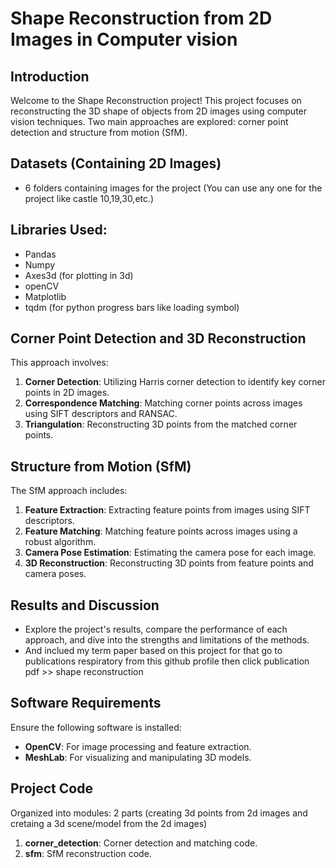 # Shape Reconstruction from 2D Images in Computer vision

## Introduction
Welcome to the Shape Reconstruction project! This project focuses on reconstructing the 3D shape of objects from 2D images using computer vision techniques. Two main approaches are explored: corner point detection and structure from motion (SfM).

## Datasets (Containing 2D Images)
- 6 folders containing images for the project (You can use any one for the project like castle 10,19,30,etc.)

## Libraries Used:
- Pandas
- Numpy
- Axes3d (for plotting in 3d)
- openCV
- Matplotlib
- tqdm (for python progress bars like loading symbol)

## Corner Point Detection and 3D Reconstruction
This approach involves:

1. **Corner Detection**: Utilizing Harris corner detection to identify key corner points in 2D images.
2. **Correspondence Matching**: Matching corner points across images using SIFT descriptors and RANSAC.
3. **Triangulation**: Reconstructing 3D points from the matched corner points.

## Structure from Motion (SfM)
The SfM approach includes:

1. **Feature Extraction**: Extracting feature points from images using SIFT descriptors.
2. **Feature Matching**: Matching feature points across images using a robust algorithm.
3. **Camera Pose Estimation**: Estimating the camera pose for each image.
4. **3D Reconstruction**: Reconstructing 3D points from feature points and camera poses.

## Results and Discussion
- Explore the project's results, compare the performance of each approach, and dive into the strengths and limitations of the methods.
- And inclued my term paper based on this project for that go to publications respiratory from this github profile then click publication pdf >> shape reconstruction

## Software Requirements
Ensure the following software is installed:
- **OpenCV**: For image processing and feature extraction.
- **MeshLab**: For visualizing and manipulating 3D models.


## Project Code
Organized into modules: 2 parts (creating 3d points from 2d images and cretaing a 3d scene/model from the 2d images)
1. **corner_detection**: Corner detection and matching code.  
2. **sfm**: SfM reconstruction code.

